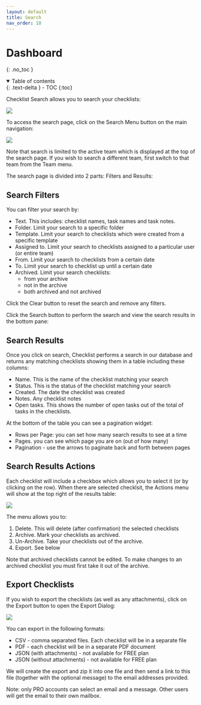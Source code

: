 ```yaml
---
layout: default
title: Search
nav_order: 10
---
```


# Dashboard

{: .no_toc }

<details open markdown="block">
  <summary>
    Table of contents
  </summary>
  {: .text-delta }
- TOC
{:toc}
</details>

Checklist Search allows you to search your checklists:

![](/assets/images/search/search.png)

To access the search page, click on the Search Menu button on the main navigation:

![](/assets/images/search/search-menu.png)

Note that search is limited to the active team which is displayed at the top of the search page. If you wish to search a different team, first switch to that team from the Team menu.

The search page is divided into 2 parts: Filters and Results:

## Search Filters

You can filter your search by:

- Text. This includes: checklist names, task names and task notes.
- Folder. Limit your search to a specific folder
- Template. Limit your search to checklists which were created from a specific template
- Assigned to. Limit your search to checklists assigned to a particular user (or entire team)
- From. Limit your search to checklists from a certain date
- To. Limit your search to checklist up until a certain date
- Archived. Limit your search checklists:
  - from your archive
  - not in the archive
  - both archived and not archived

Click the Clear button to reset the search and remove any filters.

Click the Search button to perform the search and view the search results in the bottom pane:

## Search Results

Once you click on search, Checklist performs a search in our database and returns any matching checklists showing them in a table including these columns:

- Name. This is the name of the checklist matching your search
- Status. This is the status of the checklist matching your search
- Created. The date the checklist was created
- Notes. Any checklist notes
- Open tasks. This shows the number of open tasks out of the total of tasks in the checklists.

At the bottom of the table you can see a pagination widget:

- Rows per Page: you can set how many search results to see at a time
- Pages. you can see which page you are on (out of how many)
- Pagination - use the arrows to paginate back and forth between pages

## Search Results Actions

Each checklist will include a checkbox which allows you to select it (or by clicking on the row). When there are selected checklsit, the Actions menu will show at the top right of the results table:

![](/assets/images/search/search-actions.png)

The menu allows you to:

1. Delete. This will delete (after confirmation) the selected checklists
1. Archive. Mark your checklists as archived.
1. Un-Archive. Take your checklists out of the archive.
1. Export. See below

Note that archived checklists cannot be edited. To make changes to an archived checklist you must first take it out of the archive.

## Export Checklists

If you wish to export the checklists (as well as any attachments), click on the Export button to open the Export Dialog:

![](/assets/images/search/search-export.png)

You can export in the following formats:

- CSV - comma separated files. Each checklist will be in a separate file
- PDF - each checklist will be in a separate PDF document
- JSON (with attachments) - not available for FREE plan
- JSON (without attachments) - not available for FREE plan

We will create the export and zip it into one file and then send a link to this file (together with the optional message) to the email addresses provided.

Note: only PRO accounts can select an email and a message. Other users will get the email to their own mailbox.
